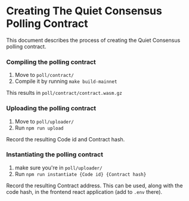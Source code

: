 # Creating The Quiet Consensus Polling Contract
This document describes the process of creating the Quiet Consensus polling contract.



### Compiling the polling contract

1. Move to `poll/contract/`
2. Compile it by running `make build-mainnet`

This results in `poll/contract/contract.wasm.gz`



### Uploading the polling contract

1. Move to `poll/uploader/`
2. Run `npm run upload`


Record the resulting Code id and Contract hash.



### Instantiating the polling contract

1. make sure you're in `poll/uploader/`
2. Run `npm run instantiate {Code id} {Contract hash}`

Record the resulting Contract address. This can be used, along with the code hash, in the frontend react application (add to `.env` there).

